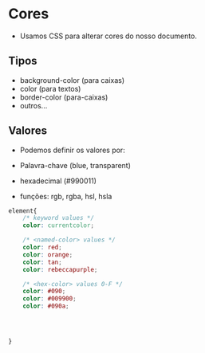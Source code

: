 # Cores

- Usamos CSS para alterar cores do nosso documento.

## Tipos 

- background-color (para caixas)
- color (para textos)
- border-color (para-caixas)
- outros...

## Valores

- Podemos definir os valores por:

- Palavra-chave (blue, transparent)
- hexadecimal (#990011)
- funções: rgb, rgba, hsl, hsla

```CSS
element{
    /* keyword values */
    color: currentcolor;

    /* <named-color> values */
    color: red;
    color: orange;
    color: tan;
    color: rebeccapurple;

    /* <hex-color> values 0-F */
    color: #090;
    color: #009900;
    color: #090a;




}






```






